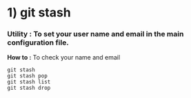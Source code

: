 # 1) git stash
### **Utility :** To set your user name and email in the main configuration file.

**How to :** To check your name and email 
```
git stash
git stash pop
git stash list
git stash drop
```
